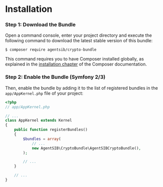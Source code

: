 Installation
============

### Step 1: Download the Bundle

Open a command console, enter your project directory and execute the
following command to download the latest stable version of this bundle:

```console
$ composer require agentsib/crypto-bundle
```

This command requires you to have Composer installed globally, as explained
in the [installation chapter](https://getcomposer.org/doc/00-intro.md)
of the Composer documentation.

### Step 2: Enable the Bundle (Symfony 2/3)

Then, enable the bundle by adding it to the list of registered bundles
in the `app/AppKernel.php` file of your project:

```php
<?php
// app/AppKernel.php

// ...
class AppKernel extends Kernel
{
    public function registerBundles()
    {
        $bundles = array(
            // ...
            new AgentSIB\CryptoBundle\AgentSIBCryptoBundle(),
        );

        // ...
    }

    // ...
}
```
